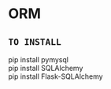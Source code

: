 # ORM

## `TO INSTALL`

pip install pymysql <br/>
pip install SQLAlchemy <br/>
pip install Flask-SQLAlchemy <br/>
